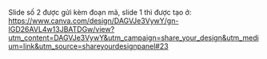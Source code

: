 Slide số 2 được gửi kèm đoạn mã, slide 1 thì được tạo ở: https://www.canva.com/design/DAGVJe3VywY/gn-IGD26AVL4w13JBATDGw/view?utm_content=DAGVJe3VywY&utm_campaign=share_your_design&utm_medium=link&utm_source=shareyourdesignpanel#23
